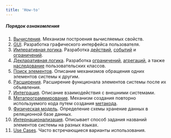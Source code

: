 ```yaml
---
title: 'How-to'
---
```


##### Порядок ознакомления

1.  [Вычисления](How-to_Вычисления.md). Механизм построения вычисляемых свойств.
2.  [GUI](How-to_GUI.md). Разработка графического интерфейса пользователя.
3.  [Императивная логика](How-to_Императивная_логика.md). Разработка [действий](Действия.md), [событий](События.md) и [ограничений](Ограничения.md).
4.  [Декларативная логика](How-to_Декларативная_логика.md). Разработка [ограничений](Ограничения.md), [агрегаций](Агрегации.md), а также [наследование](Пользовательские_классы.md#наследование) пользовательских классов.
5.  [Поиск элементов](How-to_Поиск_элементов.md). Описание механизмов обращения одних элементов системы к другим.
6.  [Расширения](Расширения.md). Расширение функционала элементов системы после их объявления.
7.  [Интеграция](How-to_Интеграция.md). Описание взаимодействия с внешними системами.
8.  [Метапрограммирование](How-to_Метапрограммирование.md). Механизм создания повторно используемого кода путем создания [метакода](Метапрограммирование.md).
9.  [Физическая модель](How-to_Физическая_модель.md). Определение схемы хранение данных в реляционной базе данных.
10. [Интернационализация](How-to_Интернационализация.md). Описывает способ задания названий элементов системы на разных языках.
11. [Use Cases](How-to_Use_Cases.md). Часто встречающиеся варианты использования.

  
